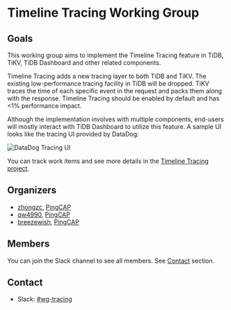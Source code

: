# Timeline Tracing Working Group

## Goals

This working group aims to implement the Timeline Tracing feature in TiDB, TiKV, TiDB Dashboard and other related components.

Timeline Tracing adds a new tracing layer to both TiDB and TiKV. The existing low-performance tracing facility in TiDB will be dropped. TiKV traces the time of each specific event in the request and packs them along with the response. Timeline Tracing should be enabled by default and has <1% performance impact.

Although the implementation involves with multiple components, end-users will mostly interact with TiDB Dashboard to utilize this feature. A sample UI looks like the tracing UI provided by DataDog:

![DataDog Tracing UI](https://user-images.githubusercontent.com/1916485/83112013-17367580-a0f8-11ea-8875-27ee90a68ad0.png)

You can track work items and see more details in the [Timeline Tracing project](https://github.com/pingcap-incubator/tidb-dashboard/projects/23).

## Organizers

- [zhongzc](https://github.com/zhongzc), [PingCAP](https://github.com/pingcap)
- [qw4990](https://github.com/qw4990), [PingCAP](https://github.com/pingcap)
- [breezewish](https://github.com/breezewish), [PingCAP](https://github.com/pingcap)

## Members

You can join the Slack channel to see all members. See [Contact](#contact) section.

## Contact

- Slack: [#wg-tracing](https://slack.tidb.io/invite?team=tidb-community&channel=wg-tracing&ref=github_wg)

